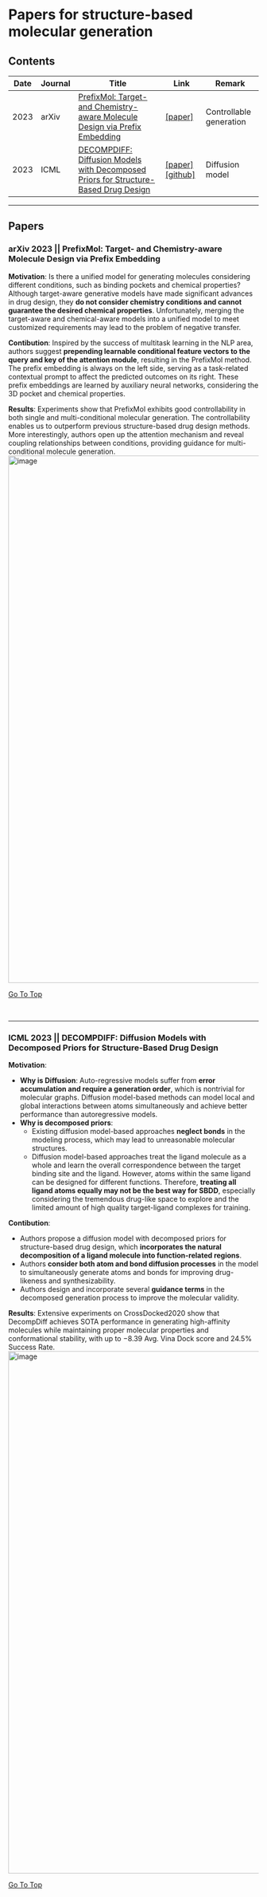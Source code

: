 # Papers for structure-based molecular generation

## Contents

| Date | Journal | Title | Link | Remark |
| ---- | ---- | ---- | ---- | ---- |
| 2023 | arXiv | [PrefixMol: Target- and Chemistry-aware Molecule Design via Prefix Embedding](#1.) | [[paper]](https://arxiv.org/abs/2302.07120) | Controllable generation | 
| 2023 | ICML | [DECOMPDIFF: Diffusion Models with Decomposed Priors for Structure-Based Drug Design](#2.) | [[paper]](https://openreview.net/forum?id=9qy9DizMlr) [[github]](https://github.com/bytedance/DecompDiff)  | Diffusion model | 




---

## Papers

### <a id="1."> **arXiv 2023** || PrefixMol: Target- and Chemistry-aware Molecule Design via Prefix Embedding</a>  

**Motivation**:
Is there a unified model for generating molecules considering different conditions, such as binding pockets and chemical properties? Although target-aware generative models have made significant advances in drug design, they **do not consider chemistry conditions and cannot guarantee the desired chemical properties**. Unfortunately, merging the target-aware and chemical-aware models into a unified model to meet customized requirements may lead to the problem of negative transfer.

**Contibution**:
Inspired by the success of multitask learning in the NLP area, authors suggest **prepending learnable conditional feature vectors to the query and key of the attention module**, resulting in the PrefixMol method. The prefix embedding is always on the left side, serving as a task-related contextual prompt to affect the predicted outcomes on its right. These prefix embeddings are learned by auxiliary neural networks, considering the 3D pocket and chemical properties.

**Results**:
Experiments show that PrefixMol exhibits good controllability in both single and multi-conditional molecular generation. The controllability enables us to outperform previous structure-based drug design methods. More interestingly, authors open up the attention mechanism and reveal coupling relationships between conditions, providing guidance for multi-conditional molecule generation.
<img width="1058" alt="image" src="https://github.com/IsXudongZhang/Papers-for-structure-based-molecular-generation/assets/105139522/f9e2995d-c7ce-4fb5-93b6-f76023ba725e">

[Go To Top](#top)

<br>

---
### <a id="2."> **ICML 2023** || DECOMPDIFF: Diffusion Models with Decomposed Priors for Structure-Based Drug Design</a>  
**Motivation**:
*  **Why is Diffusion**: Auto-regressive models suffer from **error accumulation and require a generation order**, which is nontrivial for molecular graphs. Diffusion model-based methods can model local and global interactions between atoms simultaneously and achieve better performance than autoregressive models.
*  **Why is decomposed priors**:
    - Existing diffusion model-based approaches **neglect bonds** in the modeling process, which may lead to unreasonable molecular structures.
    - Diffusion model-based approaches treat the ligand molecule as a whole and learn the overall correspondence between the target binding site and the ligand. However, atoms within the same ligand can be designed for different functions. Therefore, **treating all ligand atoms equally may not be the best way for SBDD**, especially considering the tremendous drug-like space to explore and the limited amount of high quality target-ligand complexes  for training.



**Contibution**:
* Authors propose a diffusion model with decomposed priors for structure-based drug design, which **incorporates the natural decomposition of a ligand molecule into function-related regions**.
* Authors **consider both atom and bond diffusion processes** in the model to simultaneously generate atoms and bonds for improving drug-likeness and synthesizability.
* Authors design and incorporate several **guidance terms** in the decomposed generation process to improve the molecular validity.

**Results**:
Extensive experiments on CrossDocked2020 show that DecompDiff achieves SOTA performance in generating high-affinity molecules while maintaining proper molecular properties and conformational stability, with up to −8.39 Avg. Vina Dock score and 24.5% Success Rate. 
<img width="1048" alt="image" src="https://github.com/IsXudongZhang/Papers-for-structure-based-molecular-generation/assets/105139522/aac6c35c-7e20-46e6-bca1-e99c59dde24c">

[Go To Top](#top)

<br>
